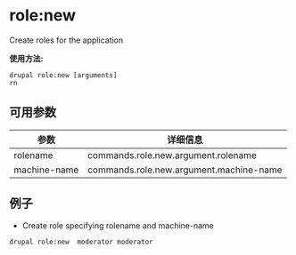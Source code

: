 # role:new
Create roles for the application

**使用方法:**
```
drupal role:new [arguments]
rn
```

## 可用参数
参数 | 详细信息
---------|-------------
rolename | commands.role.new.argument.rolename
machine-name | commands.role.new.argument.machine-name

## 例子
* Create role specifying rolename and machine-name
```
drupal role:new  moderator moderator
```
